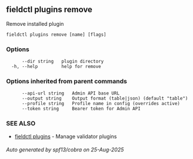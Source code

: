 ## fieldctl plugins remove

Remove installed plugin

```
fieldctl plugins remove [name] [flags]
```

### Options

```
      --dir string   plugin directory
  -h, --help         help for remove
```

### Options inherited from parent commands

```
      --api-url string   Admin API base URL
      --output string    Output format (table|json) (default "table")
      --profile string   Profile name in config (overrides active)
      --token string     Bearer token for Admin API
```

### SEE ALSO

* [fieldctl plugins](fieldctl_plugins.md)	 - Manage validator plugins

###### Auto generated by spf13/cobra on 25-Aug-2025
